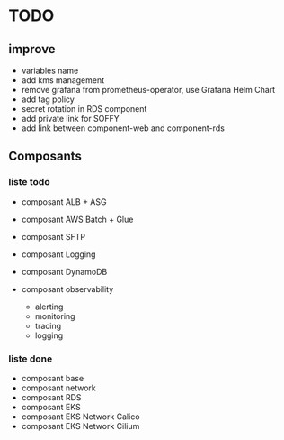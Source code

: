 # TODO

## improve

- variables name
- add kms management
- remove grafana from prometheus-operator, use Grafana Helm Chart
- add tag policy
- secret rotation in RDS component
- add private link for SOFFY
- add link between component-web and component-rds

## Composants

### liste todo

- composant ALB + ASG
- composant AWS Batch + Glue
- composant SFTP
- composant Logging
- composant DynamoDB
- composant observability

  - alerting
  - monitoring
  - tracing
  - logging

### liste done

- composant base
- composant network
- composant RDS
- composant EKS
- composant EKS Network Calico
- composant EKS Network Cilium
